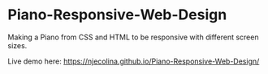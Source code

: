 # Piano-Responsive-Web-Design
Making a Piano from CSS and HTML to be responsive with different screen sizes.

Live demo here: https://njecolina.github.io/Piano-Responsive-Web-Design/
